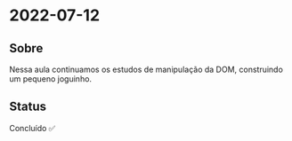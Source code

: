 # 2022-07-12

## Sobre

Nessa aula continuamos os estudos de manipulação da DOM, construindo um pequeno joguinho.

## Status

Concluído ✅
